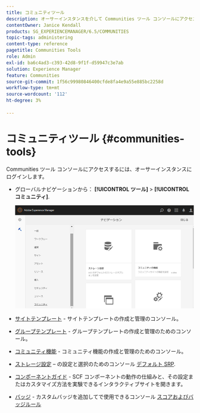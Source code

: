 ```yaml
---
title: コミュニティツール
description: オーサーインスタンスを介して Communities ツール コンソールにアクセスする方法について説明します。
contentOwner: Janice Kendall
products: SG_EXPERIENCEMANAGER/6.5/COMMUNITIES
topic-tags: administering
content-type: reference
pagetitle: Communities Tools
role: Admin
exl-id: ba6c4ad3-c393-42d8-9f1f-d59947c3e7ab
solution: Experience Manager
feature: Communities
source-git-commit: 1f56c99980846400cfde8fa4e9a55e885bc2258d
workflow-type: tm+mt
source-wordcount: '112'
ht-degree: 3%

---
```


# コミュニティツール {#communities-tools}

Communities ツール コンソールにアクセスするには、オーサーインスタンスにログインします。

* グローバルナビゲーションから： **[!UICONTROL ツール]** > **[!UICONTROL コミュニティ]**.

  ![コミュニティ](assets/communities-home.png)

* [サイトテンプレート](sites.md) - サイトテンプレートの作成と管理のコンソール。

* [グループテンプレート](tools-groups.md) - グループテンプレートの作成と管理のためのコンソール。

* [コミュニティ機能](functions.md) - コミュニティ機能の作成と管理のためのコンソール。

* [ストレージ設定](srp-config.md)  – の設定と選択のためのコンソール [デフォルト SRP](working-with-srp.md).

* [コンポーネントガイド](components-guide.md) - SCF コンポーネントの動作の仕組みと、その設定またはカスタマイズ方法を実験できるインタラクティブサイトを開きます。

* [バッジ](badges.md) - カスタムバッジを追加してで使用できるコンソール [スコアおよびバッジルール](implementing-scoring.md)
